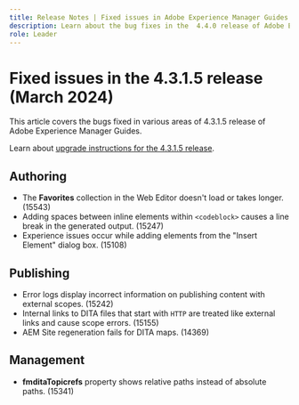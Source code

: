 ```yaml
---
title: Release Notes | Fixed issues in Adobe Experience Manager Guides 4.4.0 release
description: Learn about the bug fixes in the  4.4.0 release of Adobe Experience Manager Guides
role: Leader
---
```

# Fixed issues in the 4.3.1.5 release (March 2024)


This article covers the bugs fixed in various areas of 4.3.1.5 release of Adobe Experience Manager Guides.



Learn about [upgrade instructions for the 4.3.1.5 release](../release-info/upgrade-instructions-4-3-1-5.md).


## Authoring

- The **Favorites** collection in the Web Editor doesn't load or takes longer. (15543)
- Adding spaces between inline elements within `<codeblock>` causes a line break in the generated output. (15247)
- Experience issues occur while adding elements from the "Insert Element" dialog box. (15108)

## Publishing
- Error logs display incorrect information on publishing content with external scopes. (15242)
- Internal links to DITA files that start with `HTTP` are treated like external links and cause scope errors. (15155)
- AEM Site regeneration fails for DITA maps. (14369)

## Management
- **fmditaTopicrefs** property shows relative paths instead of absolute paths. (15341)

